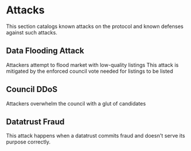 # Attacks
This section catalogs known attacks on the protocol and known defenses against such attacks.

## Data Flooding Attack

Attackers attempt to flood market with low-quality listings This
attack is mitigated by the enforced council vote needed for listings
to be listed


## Council DDoS 

Attackers overwhelm the council with a glut of candidates

## Datatrust Fraud 

This attack happens when a datatrust commits fraud and doesn't serve
its purpose correctly.
